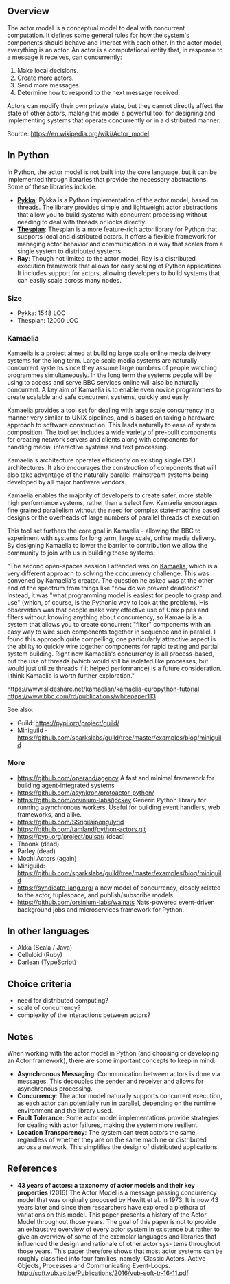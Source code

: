## Overview

The actor model is a conceptual model to deal with concurrent computation. It defines some general rules for how the system's components should behave and interact with each other. In the actor model, everything is an actor. An actor is a computational entity that, in response to a message it receives, can concurrently:

1. Make local decisions.
2. Create more actors.
3. Send more messages.
4. Determine how to respond to the next message received.

Actors can modify their own private state, but they cannot directly affect the state of other actors, making this model a powerful tool for designing and implementing systems that operate concurrently or in a distributed manner.

Source: <https://en.wikipedia.org/wiki/Actor_model>

## In Python

In Python, the actor model is not built into the core language, but it can be implemented through libraries that provide the necessary abstractions. Some of these libraries include:

- **[Pykka](https://github.com/jodal/pykka)**: Pykka is a Python implementation of the actor model, based on threads. The library provides simple and lightweight actor abstractions that allow you to build systems with concurrent processing without needing to deal with threads or locks directly.
- **[Thespian](https://github.com/kquick/Thespian)**: Thespian is a more feature-rich actor library for Python that supports local and distributed actors. It offers a flexible framework for managing actor behavior and communication in a way that scales from a single system to distributed systems.
- **Ray**: Though not limited to the actor model, Ray is a distributed execution framework that allows for easy scaling of Python applications. It includes support for actors, allowing developers to build systems that can easily scale across many nodes.

### Size

- Pykka: 1548 LOC
- Thespian: 12000 LOC

### Kamaelia

Kamaelia is a project aimed at building large scale online media delivery systems for the long term. Large scale media systems are naturally concurrent systems since they assume large numbers of people watching programmes simultaneously. In the long term the systems people will be using to access and serve BBC services online will also be naturally concurrent. A key aim of Kamaelia is to enable even novice programmers to create scalable and safe concurrent systems, quickly and easily.

Kamaelia provides a tool set for dealing with large scale concurrency in a manner very similar to UNIX pipelines, and is based on taking a hardware approach to software construction. This leads naturally to ease of system composition. The tool set includes a wide variety of pre-built components for creating network servers and clients along with components for handling media, interactive systems and text processing.

Kamaelia's architecture operates efficiently on existing single CPU architectures. It also encourages the construction of components that will also take advantage of the naturally parallel mainstream systems being developed by all major hardware vendors.

Kamaelia enables the majority of developers to create safer, more stable high performance systems, rather than a select few. Kamaelia encourages fine grained parallelism without the need for complex state-machine based designs or the overheads of large numbers of parallel threads of execution.

This tool set furthers the core goal in Kamaelia - allowing the BBC to experiment with systems for long term, large scale, online media delivery. By designing Kamaelia to lower the barrier to contribution we allow the community to join with us in building these systems.

"The second open-spaces session I attended was on [Kamaelia](http://www.kamaelia.org/Home), which is a very different approach to solving the concurrency challenge. This was convened by Kamaelia's creator. The question he asked was at the other end of the spectrum from things like "how do we prevent deadlock?" Instead, it was "what programming model is easiest for people to grasp and use" (which, of course, is the Pythonic way to look at the problem). His observation was that people make very effective use of Unix pipes and filters without knowing anything about concurrency, so Kamaelia is a system that allows you to create concurrent "filter" components with an easy way to wire such components together in sequence and in parallel. I found this approach quite compelling; one particularly attractive aspect is the ability to quickly wire together components for rapid testing and partial system building. Right now Kamaelia's concurrency is all process-based, but the use of threads (which would still be isolated like processes, but would just utilize threads if it helped performance) is a future consideration. I think Kamaelia is worth further exploration."

https://www.slideshare.net/kamaelian/kamaelia-europython-tutorial
https://www.bbc.com/rd/publications/whitepaper113

See also:

- Guild: https://pypi.org/project/guild/
- Miniguild - https://github.com/sparkslabs/guild/tree/master/examples/blog/miniguild

### More

- https://github.com/operand/agency A fast and minimal framework for building agent-integrated systems
- https://github.com/asynkron/protoactor-python/
- https://github.com/orsinium-labs/jockey Generic Python library for running asynchronous workers. Useful for building event handlers, web frameworks, and alike.
- https://github.com/SSripilaipong/lyrid
- https://github.com/tamland/python-actors.git
- https://pypi.org/project/pulsar/ (dead)
- Thoonk (dead)
- Parley (dead)
- Mochi Actors (again)
- Miniguild: https://github.com/sparkslabs/guild/tree/master/examples/blog/miniguild
- https://syndicate-lang.org/ a new model of concurrency, closely related to the actor, tuplespace, and publish/subscribe models.
- https://github.com/orsinium-labs/walnats Nats-powered event-driven background jobs and microservices framework for Python.

## In other languages

- Akka (Scala / Java)
- Celluloid (Ruby)
- Darlean (TypeScript)

## Choice criteria

- need for distributed computing?
- scale of concurrency?
- complexity of the interactions between actors?

## Notes

When working with the actor model in Python (and choosing or developing an Actor framework), there are some important concepts to keep in mind:

- **Asynchronous Messaging**: Communication between actors is done via messages. This decouples the sender and receiver and allows for asynchronous processing.
- **Concurrency**: The actor model naturally supports concurrent execution, as each actor can potentially run in parallel, depending on the runtime environment and the library used.
- **Fault Tolerance**: Some actor model implementations provide strategies for dealing with actor failures, making the system more resilient.
- **Location Transparency**: The system can treat actors the same, regardless of whether they are on the same machine or distributed across a network. This simplifies the design of distributed applications.

## References

- **43 years of actors: a taxonomy of actor models and their key properties** (2016)
    The Actor Model is a message passing concurrency model that was originally proposed by Hewitt et al. in 1973. It is now 43 years later and since then researchers have explored a plethora of variations on this model. This paper presents a history of the Actor Model throughout those years. The goal of this paper is not to provide an exhaustive overview of every actor system in existence but rather to give an overview of some of the exemplar languages and libraries that influenced the design and rationale of other actor sys- tems throughout those years. This paper therefore shows that most actor systems can be roughly classified into four families, namely: Classic Actors, Active Objects, Processes and Communicating Event-Loops.
    http://soft.vub.ac.be/Publications/2016/vub-soft-tr-16-11.pdf
